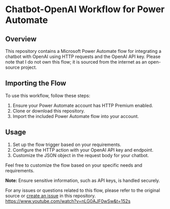# Chatbot-OpenAI Workflow for Power Automate

## Overview

This repository contains a Microsoft Power Automate flow for integrating a chatbot with OpenAI using HTTP requests and the OpenAI API key. Please note that I do not own this flow; it is sourced from the internet as an open-source project.

## Importing the Flow

To use this workflow, follow these steps:

1. Ensure your Power Automate account has HTTP Premium enabled.
2. Clone or download this repository.
3. Import the included Power Automate flow into your account.

## Usage

1. Set up the flow trigger based on your requirements.
2. Configure the HTTP action with your OpenAI API key and endpoint.
3. Customize the JSON object in the request body for your chatbot.

Feel free to customize the flow based on your specific needs and requirements.

**Note:** Ensure sensitive information, such as API keys, is handled securely.

For any issues or questions related to this flow, please refer to the original source or [create an issue](link-to-issues) in this repository.
https://www.youtube.com/watch?v=nLG0AJF0wSw&t=152s
